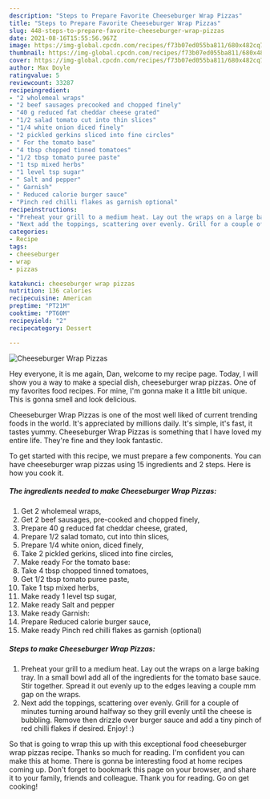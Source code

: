 ```yaml
---
description: "Steps to Prepare Favorite Cheeseburger Wrap Pizzas"
title: "Steps to Prepare Favorite Cheeseburger Wrap Pizzas"
slug: 448-steps-to-prepare-favorite-cheeseburger-wrap-pizzas
date: 2021-08-16T15:55:56.967Z
image: https://img-global.cpcdn.com/recipes/f73b07ed055ba811/680x482cq70/cheeseburger-wrap-pizzas-recipe-main-photo.jpg
thumbnail: https://img-global.cpcdn.com/recipes/f73b07ed055ba811/680x482cq70/cheeseburger-wrap-pizzas-recipe-main-photo.jpg
cover: https://img-global.cpcdn.com/recipes/f73b07ed055ba811/680x482cq70/cheeseburger-wrap-pizzas-recipe-main-photo.jpg
author: Max Doyle
ratingvalue: 5
reviewcount: 33287
recipeingredient:
- "2 wholemeal wraps"
- "2 beef sausages precooked and chopped finely"
- "40 g reduced fat cheddar cheese grated"
- "1/2 salad tomato cut into thin slices"
- "1/4 white onion diced finely"
- "2 pickled gerkins sliced into fine circles"
- " For the tomato base"
- "4 tbsp chopped tinned tomatoes"
- "1/2 tbsp tomato puree paste"
- "1 tsp mixed herbs"
- "1 level tsp sugar"
- " Salt and pepper"
- " Garnish"
- " Reduced calorie burger sauce"
- "Pinch red chilli flakes as garnish optional"
recipeinstructions:
- "Preheat your grill to a medium heat. Lay out the wraps on a large baking tray. In a small bowl add all of the ingredients for the tomato base sauce. Stir together. Spread it out evenly up to the edges leaving a couple mm gap on the wraps."
- "Next add the toppings, scattering over evenly. Grill for a couple of minutes turning around halfway so they grill evenly until the cheese is bubbling. Remove then drizzle over burger sauce and add a tiny pinch of red chilli flakes if desired. Enjoy! :)"
categories:
- Recipe
tags:
- cheeseburger
- wrap
- pizzas

katakunci: cheeseburger wrap pizzas 
nutrition: 136 calories
recipecuisine: American
preptime: "PT21M"
cooktime: "PT60M"
recipeyield: "2"
recipecategory: Dessert

---
```



![Cheeseburger Wrap Pizzas](https://img-global.cpcdn.com/recipes/f73b07ed055ba811/680x482cq70/cheeseburger-wrap-pizzas-recipe-main-photo.jpg)

Hey everyone, it is me again, Dan, welcome to my recipe page. Today, I will show you a way to make a special dish, cheeseburger wrap pizzas. One of my favorites food recipes. For mine, I'm gonna make it a little bit unique. This is gonna smell and look delicious.



Cheeseburger Wrap Pizzas is one of the most well liked of current trending foods in the world. It's appreciated by millions daily. It's simple, it's fast, it tastes yummy. Cheeseburger Wrap Pizzas is something that I have loved my entire life. They're fine and they look fantastic.


To get started with this recipe, we must prepare a few components. You can have cheeseburger wrap pizzas using 15 ingredients and 2 steps. Here is how you cook it.

<!--inarticleads1-->

##### The ingredients needed to make Cheeseburger Wrap Pizzas:

1. Get 2 wholemeal wraps,
1. Get 2 beef sausages, pre-cooked and chopped finely,
1. Prepare 40 g reduced fat cheddar cheese, grated,
1. Prepare 1/2 salad tomato, cut into thin slices,
1. Prepare 1/4 white onion, diced finely,
1. Take 2 pickled gerkins, sliced into fine circles,
1. Make ready  For the tomato base:
1. Take 4 tbsp chopped tinned tomatoes,
1. Get 1/2 tbsp tomato puree paste,
1. Take 1 tsp mixed herbs,
1. Make ready 1 level tsp sugar,
1. Make ready  Salt and pepper
1. Make ready  Garnish:
1. Prepare  Reduced calorie burger sauce,
1. Make ready Pinch red chilli flakes as garnish (optional)




<!--inarticleads2-->

##### Steps to make Cheeseburger Wrap Pizzas:

1. Preheat your grill to a medium heat. Lay out the wraps on a large baking tray. In a small bowl add all of the ingredients for the tomato base sauce. Stir together. Spread it out evenly up to the edges leaving a couple mm gap on the wraps.
1. Next add the toppings, scattering over evenly. Grill for a couple of minutes turning around halfway so they grill evenly until the cheese is bubbling. Remove then drizzle over burger sauce and add a tiny pinch of red chilli flakes if desired. Enjoy! :)




So that is going to wrap this up with this exceptional food cheeseburger wrap pizzas recipe. Thanks so much for reading. I'm confident you can make this at home. There is gonna be interesting food at home recipes coming up. Don't forget to bookmark this page on your browser, and share it to your family, friends and colleague. Thank you for reading. Go on get cooking!
